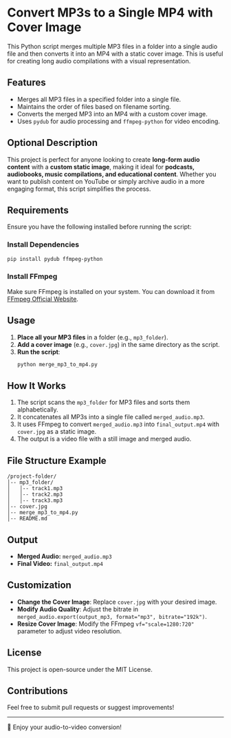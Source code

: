 # Convert MP3s to a Single MP4 with Cover Image

This Python script merges multiple MP3 files in a folder into a single audio file and then converts it into an MP4 with a static cover image. This is useful for creating long audio compilations with a visual representation.

## Features
- Merges all MP3 files in a specified folder into a single file.
- Maintains the order of files based on filename sorting.
- Converts the merged MP3 into an MP4 with a custom cover image.
- Uses `pydub` for audio processing and `ffmpeg-python` for video encoding.

## Optional Description
This project is perfect for anyone looking to create **long-form audio content** with a **custom static image**, making it ideal for **podcasts, audiobooks, music compilations, and educational content**. Whether you want to publish content on YouTube or simply archive audio in a more engaging format, this script simplifies the process.

## Requirements
Ensure you have the following installed before running the script:

### Install Dependencies
```bash
pip install pydub ffmpeg-python
```

### Install FFmpeg
Make sure FFmpeg is installed on your system. You can download it from [FFmpeg Official Website](https://ffmpeg.org/download.html).

## Usage
1. **Place all your MP3 files** in a folder (e.g., `mp3_folder`).
2. **Add a cover image** (e.g., `cover.jpg`) in the same directory as the script.
3. **Run the script**:
   ```bash
   python merge_mp3_to_mp4.py
   ```

## How It Works
1. The script scans the `mp3_folder` for MP3 files and sorts them alphabetically.
2. It concatenates all MP3s into a single file called `merged_audio.mp3`.
3. It uses FFmpeg to convert `merged_audio.mp3` into `final_output.mp4` with `cover.jpg` as a static image.
4. The output is a video file with a still image and merged audio.

## File Structure Example
```
/project-folder/
│-- mp3_folder/
│   │-- track1.mp3
│   │-- track2.mp3
│   │-- track3.mp3
│-- cover.jpg
│-- merge_mp3_to_mp4.py
│-- README.md
```

## Output
- **Merged Audio:** `merged_audio.mp3`
- **Final Video:** `final_output.mp4`

## Customization
- **Change the Cover Image**: Replace `cover.jpg` with your desired image.
- **Modify Audio Quality**: Adjust the bitrate in `merged_audio.export(output_mp3, format="mp3", bitrate="192k")`.
- **Resize Cover Image**: Modify the FFmpeg `vf="scale=1280:720"` parameter to adjust video resolution.

## License
This project is open-source under the MIT License.

## Contributions
Feel free to submit pull requests or suggest improvements!

---
🚀 Enjoy your audio-to-video conversion!

